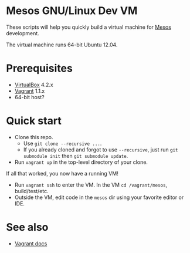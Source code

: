 # Mesos GNU/Linux Dev VM

These scripts will help you quickly build a virtual machine for [Mesos](http://incubator.apache.org/mesos/) development. 

The virtual machine runs 64-bit Ubuntu 12.04.

# Prerequisites

* [VirtualBox](https://www.virtualbox.org) 4.2.x
* [Vagrant](http://www.vagrantup.com) 1.1.x
* 64-bit host?

# Quick start

* Clone this repo.
  * Use `git clone --recursive ...`.
  * If you already cloned and forgot to use `--recursive`, just run `git submodule init` then `git submodule update`.
* Run `vagrant up` in the top-level directory of your clone.

If all that worked, you now have a running VM!

* Run `vagrant ssh` to enter the VM. In the VM `cd /vagrant/mesos`, build/test/etc.
* Outside the VM, edit code in the `mesos` dir using your favorite editor or IDE.

# See also

* [Vagrant docs](http://docs.vagrantup.com/v2/)
